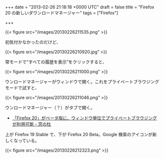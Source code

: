 
+++
date = "2013-02-26 21:18:18 +0000 UTC"
draft = false
title = "Firefox 20 の新しいダウンロードマネージャー"
tags = ["Firefox"]

+++


{{< figure src="/images/20130226211535.png"  >}}

初気付かなかったのだけど、

{{< figure src="/images/20130226210920.jpg"  >}}

常モードで“すべての履歴を表示”をクリックすると、

{{< figure src="/images/20130226211000.png"  >}}

ウンロードマネージャーがウィンドウで開く。これをプライベートブラウジングモードで試すと、

{{< figure src="/images/20130226211046.png"  >}}

ウンロードマネージャー（？）がタブで開く。

<ul>
<li><a href="http://www.forest.impress.co.jp/docs/news/20130225_589249.html">「Firefox 20」がベータ版に、ウィンドウ単位でプライベートブラウジングが利用可能 - 窓の杜</a></li>
</ul>上が Firefox 19 Stable で、下が Firefox 20 Beta。Google 検索のアイコンが新しくなっている。

{{< figure src="/images/20130226212323.png"  >}}


